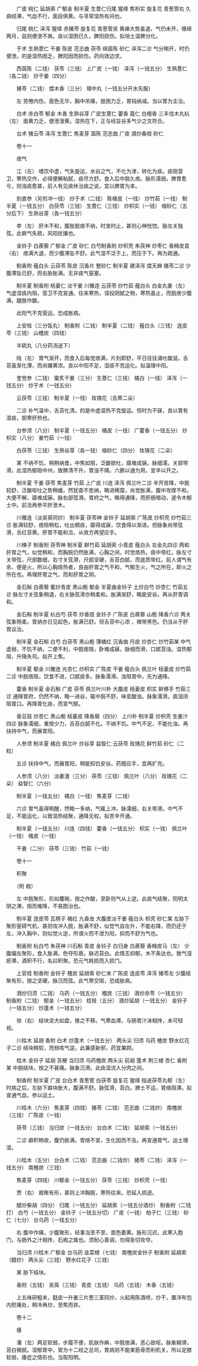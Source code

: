 <!-- { "loadSidebar": true } -->
　　广皮 桃仁 延胡索 广郁金 制半夏 生薏仁归尾 猩绛 焦枳实 旋复花 青葱管右 久病经滞，气血不行，面目俱黄。与寻常湿热有间也。

　　归尾 桃仁 泽泻 猩绛 赤猪苓 旋复花 青葱管吴 黄瘅大势虽退，气仍未开，缠绵两月，兹则便泄不爽。良以湿困已久，脾阳损伤。拟培土温脾分化。

　　于术 生熟薏仁 干姜 陈皮 范志曲 茯苓 绵茵陈 砂仁 泽泻二诊 气分稍开，时仍便泄。的是湿热困乏，脾阳因而损伤。药向效边求。

　　西茵陈（二钱） 茯苓（三钱） 上广皮（一钱） 泽泻（一钱五分） 生熟薏仁（各二钱） 炒干姜（四分）

　　猪苓（二钱） 煨木香（三分） 理中丸（一钱五分开水先服）

　　左 劳倦内伤，面色无华，胸中吊痛，肢困力乏，胃钝纳减。当以胃为主治。

　　白术 赤白苓 郁金 木香 生熟谷芽 广皮生薏仁 藿香 蔻仁 白檀香 三丰伐木丸杭（左） 面黄力乏，便泄溲黄。湿热在下，正与经旨谷多气少之文符合。

　　台术 猪云苓 泽泻 生薏仁 焦麦芽 茵陈 范志曲 广皮 酒炒桑枝 砂仁

　　卷十一

　　痞气

　　江（左） 嗜饮中虚，气失旋运，水谷之气，不化为津，转化为痰。痰阻营卫，寒热交作，必得便解粘腻，痰尽方舒。食入后中脘久痞。脉形濡弱。脾胃愈亏，则浊痰愈甚，前人有见痰休治痰之说，宜以脾胃为本。

　　别直参（另煎冲一钱） 炒于术（二钱） 陈橘皮（一钱） 炒竹茹（一钱） 制半夏（一钱五分） 白茯苓（三钱） 生薏仁（三钱） 炒枳实（一钱） 缩砂仁（五分后下） 生熟谷芽（各一钱五分）

　　李（左） 肝木不和，腹胀脘痞不纳，时发时止，甚则心神恍惚。脉左关独弦。此厥气失疏，风阳扰攘也。

　　金铃子 白蒺藜 广郁金 广皮 砂仁 白芍制香附 炒枳壳 朱茯神 炒枣仁 香橼皮袁（右） 痞满大退，而少腹滞坠不舒。此气湿不泛于上，而压于下。再为疏通。

　　制香附 薤白头 云茯苓 陈皮 沉香片 整砂仁 制半夏 建泽泻 煨天麻 猪苓二诊 少腹滞坠已舒，而右胁胀满。无非痰气窒塞。

　　制半夏 制香附 栝蒌仁 淡干姜 川雅连 云茯苓 炒竹茹 薤白头 白金丸姜（左） 气虚湿痰内阻，营卫不克宣通。往来寒热，误投阴腻之物，寒热虽止，而脘痞少腹满，腿肢作酸。

　　此阳气不克营运。恐成胀病。

　　上安桂（三分饭丸） 制香附（二钱） 制半夏（二钱） 薤白头（三钱） 连皮苓（三钱） 山楂炭（四钱）

　　半硫丸（八分药汤送下）

　　陆（左） 胃气渐开，而食入后每觉痞满，片刻即舒，平日往往涌吐酸涎。舌苔虽渐化薄，而尚嫌黄浓。良以中阳不足，湿痰不克运化。拟温理中阳。

　　奎党参（二钱） 蜜炙干姜（三分） 生薏仁（三钱） 橘白（一钱） 泽泻（一钱五分） 炒于术（一钱五分）

　　云茯苓（三钱） 制半夏（一钱） 玫瑰花（去蒂二朵）

　　二诊 补气温中，舌苔化清。的是中虚湿热不克旋运。但时为不寐，良以胃有湿痰，胆寒肝热也。

　　台参须（八分） 制半夏（一钱五分） 橘皮（一钱） 广藿香（一钱五分） 炒枳实（八分） 姜竹茹（一钱）

　　白茯苓（三钱） 生熟谷芽（各一钱） 缩砂仁（四分） 玫瑰花（二朵）

　　某 不纳不饥，稍稍纳食，中焦如阻，泛酸欲吐，寤难成寐。脉细濡，关部带滑。此湿热郁阻中州，致脾清不升，胃浊不降。六腑以通为用，宜辛以开之。

　　制半夏 干姜 茯苓 焦麦芽 竹茹 上广皮 川连 泽泻 佩兰叶二诊 辛开苦降，中脘较舒，泛酸呕吐之势稍缓。然犹杳不思纳，略进稀糜，尚觉胀满，腹中攻撑不和，大便不解，寤难成寐。脉右部弦滑。胃府之气，略得通降，而肝肠暗动，遂令木郁土中。前法再参平肝泄木。

　　川雅连（淡吴萸同炒） 制半夏 茯苓神 金铃子 延胡索 广陈皮 炒枳壳 炒竹茹三诊 胀满较舒，痞阻稍松，吐出稠痰，寤得成寐，饮食得以渐进。但脉象尚带弦滑，舌红苔黄。肝胃不能和洽，从效方再望应手。

　　川楝子 制香附 茯苓神 制半夏 鲜竹茹 延胡索 小青皮 薤白头 左金丸四诊 两和肝胃之气，似觉稍和，而胸脘仍然胀满，心胸之间，时觉烙热，痰中带红。脉左寸关带弦，尺部数细，右寸关弦滑，尺部坚硬，舌苔白腻，而底质带红。前人谓气有余、便是火，所以心胸烙热者，良由肝胃之气不和，气郁生火，气之所在，即火之所在也。再理肝胃之气，而和肝胃之阴。

　　金石斛 白蒺藜 蜜炒青皮 黑山栀 郁金 半夏曲金铃子 土炒白芍 炒杏仁 竹茹五诊 脉左寸关弦象稍退，右关脉弦滑亦稍柔和。胀满渐舒，略能安谷。再从肝胃调和。

　　金石斛 制半夏 杭白芍 茯苓 炒香豉 金铃子 广陈皮 白蒺藜 山栀 降香六诊 两关弦象稍柔。胃纳亦日见起色，胀满已舒。但舌苔中心浓 ，微带黑色。仍当从于肝胃议治。

　　制半夏 金石斛 白芍 白茯苓 黑山栀 薄橘红 沉香曲 丹皮 炒杏仁 炒竹茹某 中气虚弱，不饥不纳，二便不利，中脘痞阻，卧难成寐。脉细而滑，口腻苔浊。湿热郁阻，升降失司。拟开上焦。

　　制半夏 郁金 川雅连 光杏仁 炒枳实 广陈皮 干姜 薤白头 佩兰叶 栝蒌皮 炒竹茹二诊 中脘痞阻，饮食不进，口腻痰多。脉象濡滑。浊阻胃中。先为通降。

　　藿香 制半夏 金石斛 广皮 茯苓 佩兰叶川朴 大腹皮 栝蒌皮 枳实 鲜佛手 竹茹三诊 通降胃府，仍然不纳，略一进谷，辄中脘不舒，味变酸浊。脉象濡滑。痰湿闭阻胃口。再降胃化痰，而宣气郁。

　　香豆豉 炒杏仁 黑山栀 栝蒌皮 降香屑（四分） 上川朴 制半夏 炒枳壳 生姜汁四诊 脉象濡细，重按少力，舌苔白腻不化。不纳不饥。中气不足，不能化浊。再扶持中气，而展胃阳。

　　人参须 制半夏 橘白 佩兰叶 炒谷芽 益智仁 云茯苓 玫瑰花 鲜竹茹 砂仁（二粒）

　　五诊 扶持中气，而展胃阳，稍能知饥安谷。药既应手，宜再扩充。

　　人参须（八分） 淡姜渣（三分） 茯苓（三钱） 佩兰叶（八分） 玫瑰花（二朵） 益智仁（六分）

　　制半夏（一钱五分） 橘白（一钱） 焦麦芽（二钱）

　　六诊 胃气虽得稍醒，然略一多纳，气辄上冲。脉濡细，右关带滑。中气不足，不能运化，以致湿热结聚，通降无权。拟苦辛开通。

　　制半夏（一钱五分） 川连（四钱） 藿香（一钱五分） 枳实（一钱） 佩兰叶（一钱） 橘皮（一钱）

　　干姜（二分） 茯苓（三钱） 竹茹（一钱）

　　卷十一

　　积聚

　　（附 瘕）

　　左 中脘聚形，形如覆碗，按之作酸，至卧则气从上逆。此痰气结聚，阳明太阴之滞，阻而难降，不易图治也。

　　制半夏 连皮苓 瓦楞子 橘红 九香虫 大腹皮淡干姜 薤白头 枳壳 砂仁某 左胁下聚形窒碍气机，甚则攻冲入脘，胀满不舒，似觉气自左升，不能右降，而仍还于左，冲入胸中，则似觉火逆，所谓火而不泄为阳，抑而不舒为气也。

　　制香附 杭白芍 朱茯神 川石斛 青皮 金铃子 白归身 白蒺藜 香橼皮马（左） 少腹偏左聚形，食入胀满，色夺形衰。脉迟苔白。此情志抑郁，木不条达也。致气湿瘀滞，酒积不行，名曰积聚。恐元气耗损而入损门。

　　上官桂 制香附 金铃子 楂炭 延胡索 砂仁末 广陈皮 连皮苓 泽泻 猪苓左 少腹结聚有形，按之坚硬。脉沉而弦。此气寒交阻，恐成胀病。

　　酒炒归须（二钱） 乌药（一钱五分） 楂炭（三钱） 酒炒赤苓（一钱五分） 制香附（二钱） 郁金（一钱五分） 桂枝（五分） 酒炒延胡（一钱五分） 金铃子（一钱五分） 炒蓬术（一钱五分）

　　徐（右） 结块坚大如盘，推之不移。气寒血滞，与肠胃汁沫相抟，未可轻视。

　　川桂木 延胡 香附 白术 炒蓬术（一钱五分） 两头尖 归须 乌药 楂炭 野水红花子二诊 结块稍软，而频咳气逆。此兼感新邪，药宜兼顾。

　　桂木 金铃子 延胡 苏梗 当归须 乌药楂炭 两头尖 前胡 蓬术 荆三棱 杏仁 香附某 中脘结块，按之不甚痛。脉象沉滑。此痰湿流入分肉之间。

　　制香附 制半夏 广皮 台白术 青葱管 白茯苓 旋复花 猩绛 指迷茯苓丸郁（左） 时病之后，左胁下癖块胀大，腹满不舒。脉弦滑，苔白。脾土不运，胃络阻滞。拟宣通气血，参以运土。

　　川桂木（六分） 焦麦芽（四钱） 猪苓（二钱） 范志曲（二钱炒） 南楂炭（三钱） 广陈皮（一钱）

　　茯苓（三钱） 当归炭（一钱五分） 台白术（二钱） 延胡索（一钱五分）

　　二诊 癖积稍收，腹仍胀满。胃络不宣，生化因而不及。再宣通胃气，运土理湿。

　　川桂木（五分） 台白术（二钱） 范志曲（二钱炒） 猪苓（二钱） 泽泻（一钱五分） 南楂炭（三钱）

　　焦麦芽（四钱） 川郁金（一钱五分） 茯苓（三钱） 炒枳壳（一钱）

　　贾（右） 瘕聚有形，甚则上冲胸脘，寒热往来。恐延入损途。

　　醋炒柴胡（四分） 归尾（一钱五分） 延胡索（一钱五分酒炒） 制香附（二钱打） 白芍（一钱五分） 金铃子（一钱五分切） 广皮（一钱） 柏子仁（三钱） 砂仁（七分） 台乌药（一钱五分）

　　右 腹中作痛，少腹聚形，经事当至不至，面色萎黄。脉形沉迟。此寒入胞门，与肠外之汁相抟，石瘕之属也。须耐心善调，勿得急切攻夺。

　　当归须 川桂木 广郁金 台乌药 韭菜根（七钱） 南楂炭金铃子 制香附 延胡索（醋炒） 两头尖（三钱） 野水红花子（三钱）

　　某 胁下结块。

　　香附（五钱） 吴萸（三钱） 青皮（五钱） 乌药（五钱） 木香（五钱）

　　上五味研粗末，麸皮一升姜三片葱三茎同炒，火起用陈酒喷，炒干，置洋布包内熨痛处，稍冷再炒，至焦而弃。

　　卷十二

　　痿

　　潘（左）两足软弱，步履不便，肌肤作麻，中脘痞满，恶心欲呕。脉象糊滑，苔白微腻。湿郁胃中，胃为十二经之总司，胃病则不能束筋骨而利机关，所以足膝软弱，痿症之情形也。当取阳明。

